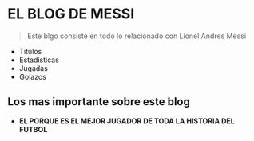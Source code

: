 # EL BLOG DE MESSI
>  Este blgo consiste en todo lo relacionado con Lionel Andres Messi
* Titulos
* Estadisticas 
* Jugadas 
* Golazos
 
##  Los mas importante sobre este blog
* **EL PORQUE ES EL MEJOR JUGADOR DE TODA LA HISTORIA DEL FUTBOL**
